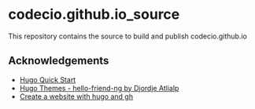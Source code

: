 # codecio.github.io_source
This repository contains the source to build and publish codecio.github.io

## Acknowledgements

* [Hugo Quick Start](https://gohugo.io/getting-started/quick-start/)
* [Hugo Themes - hello-friend-ng by Djordje Atlialp](https://github.com/rhazdon/hugo-theme-hello-friend-ng/)
* [Create a website with hugo and gh](https://www.mytechramblings.com/posts/create-a-website-with-hugo-and-gh/)
